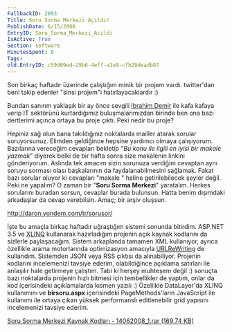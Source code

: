 ```yaml
---
FallbackID: 2093
Title: Soru Sorma Merkezi Açıldı!
PublishDate: 6/15/2008
EntryID: Soru_Sorma_Merkezi_Acildi
IsActive: True
Section: software
MinutesSpent: 0
Tags: 
old.EntryID: c59d09ed-29b6-4eff-a1e9-cfb29deadb87
---
```

Son birkaç haftadır üzerinde çalıştığım minik bir projem vardı.
twitter'dan beni takip edenler "sinsi projem"i hatırlayacaklardır :)

Bundan sanırım yaklaşık bir ay önce sevgili [İbrahim
Demir](http://www.ibrahimdemir.org/) ile kafa kafaya verip IT sektörünü
kurtardığımız buluşmalarımızdan birinde ben ona bazı dertlerimi açınca
ortaya bu proje çıktı. Peki nedir bu proje?

Hepiniz sağ olun bana takıldığınız noktalarda mailler atarak sorular
soruyorsunuz. Elimden geldiğince hepsine yardımcı olmaya çalışıyorum.
Bazılarına vereceğim cevapları bekletip "*Bu konu ile ilgili en iyisi
bir makale yazmak*" diyerek belki de bir hafta sonra size makalenin
linkini gönderiyorum. Aslında tek amacım sizin sorunuza verdiğim
cevaptan aynı soruyu sorması olası başkalarının da faydalanabilmesini
sağlamak. Fakat bazı sorular oluyor ki cevapları "makale " haline
getirilebilecek şeyler değil. Peki ne yapalım? O zaman bir "**Soru Sorma
Merkezi**" yaratalım. Herkes sorularını buradan sorsun, cevaplar burada
bulunsun. Hatta benim dışımdaki arkadaşlar da cevap verebilsin. Amaç;
bir arşiv oluşsun.

<http://daron.yondem.com/tr/sorusor/>

İşte bu amaçla birkaç haftadır uğraştığım sistemi sonunda bitirdim.
ASP.NET 3.5 ve
[XLINQ](http://daron.yondem.com/tr/post/3dc9614e-471c-4c41-ad54-d7c2276b15a7)
kullanarak hazırladığım projenin açık kaynak kodlarını da sizlerle
paylaşacağım. Sistem arkaplanda tamamen XML kullanıyor, ayrıca özellikle
arama motorlarında optimizasyon amacıyla
[URLReWriting](http://daron.yondem.com/tr/post/7d7a31e7-5427-4186-bf42-7797634fb037)
de kullandım. Sistemden JSON veya RSS çıktısı da alınabiliyor. Projenin
kodlarını incelemenizi tavsiye ederim, olabildiğince açıklama satırları
ile anlaşılır hale getirmeye çalıştım. Tabi ki herşey muhteşem değil :)
sonuçta bazı noktalarda projenin hızlı bitmesi için tembellikler de
yaptım, onlar da kod içerisindeki açıklamalarda kısmen yazılı :)
Özellikle DataLayer'da XLINQ kullanımını ve **birsoru.aspx**
içerisindeki PageMethods'ların JavaScript ile kullanımı ile ortaya çıkan
yüksek performanslı editlenebilir grid yapısını incelemenizi tavsiye
ederim.

[Soru Sorma Merkezi Kaynak Kodları - 14062008\_1.rar (169,74
KB)](http://cdn.daron.yondem.com/assets/2093/14062008_1.rar)


